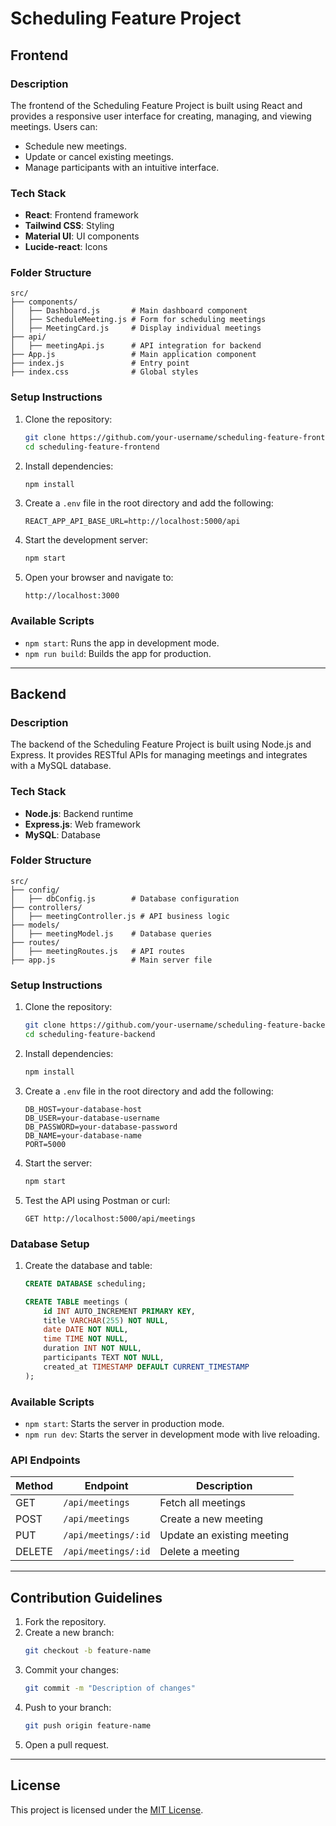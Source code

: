 # Scheduling Feature Project

## Frontend

### Description
The frontend of the Scheduling Feature Project is built using React and provides a responsive user interface for creating, managing, and viewing meetings. Users can:
- Schedule new meetings.
- Update or cancel existing meetings.
- Manage participants with an intuitive interface.

### Tech Stack
- **React**: Frontend framework
- **Tailwind CSS**: Styling
- **Material UI**: UI components
- **Lucide-react**: Icons

### Folder Structure
```plaintext
src/
├── components/
│   ├── Dashboard.js       # Main dashboard component
│   ├── ScheduleMeeting.js # Form for scheduling meetings
│   ├── MeetingCard.js     # Display individual meetings
├── api/
│   ├── meetingApi.js      # API integration for backend
├── App.js                 # Main application component
├── index.js               # Entry point
├── index.css              # Global styles
```

### Setup Instructions
1. Clone the repository:
   ```bash
   git clone https://github.com/your-username/scheduling-feature-frontend.git
   cd scheduling-feature-frontend
   ```

2. Install dependencies:
   ```bash
   npm install
   ```

3. Create a `.env` file in the root directory and add the following:
   ```plaintext
   REACT_APP_API_BASE_URL=http://localhost:5000/api
   ```

4. Start the development server:
   ```bash
   npm start
   ```

5. Open your browser and navigate to:
   ```plaintext
   http://localhost:3000
   ```

### Available Scripts
- `npm start`: Runs the app in development mode.
- `npm run build`: Builds the app for production.

---

## Backend

### Description
The backend of the Scheduling Feature Project is built using Node.js and Express. It provides RESTful APIs for managing meetings and integrates with a MySQL database.

### Tech Stack
- **Node.js**: Backend runtime
- **Express.js**: Web framework
- **MySQL**: Database

### Folder Structure
```plaintext
src/
├── config/
│   ├── dbConfig.js        # Database configuration
├── controllers/
│   ├── meetingController.js # API business logic
├── models/
│   ├── meetingModel.js    # Database queries
├── routes/
│   ├── meetingRoutes.js   # API routes
├── app.js                 # Main server file
```

### Setup Instructions
1. Clone the repository:
   ```bash
   git clone https://github.com/your-username/scheduling-feature-backend.git
   cd scheduling-feature-backend
   ```

2. Install dependencies:
   ```bash
   npm install
   ```

3. Create a `.env` file in the root directory and add the following:
   ```plaintext
   DB_HOST=your-database-host
   DB_USER=your-database-username
   DB_PASSWORD=your-database-password
   DB_NAME=your-database-name
   PORT=5000
   ```

4. Start the server:
   ```bash
   npm start
   ```

5. Test the API using Postman or curl:
   ```http
   GET http://localhost:5000/api/meetings
   ```

### Database Setup
1. Create the database and table:
   ```sql
   CREATE DATABASE scheduling;

   CREATE TABLE meetings (
       id INT AUTO_INCREMENT PRIMARY KEY,
       title VARCHAR(255) NOT NULL,
       date DATE NOT NULL,
       time TIME NOT NULL,
       duration INT NOT NULL,
       participants TEXT NOT NULL,
       created_at TIMESTAMP DEFAULT CURRENT_TIMESTAMP
   );
   ```

### Available Scripts
- `npm start`: Starts the server in production mode.
- `npm run dev`: Starts the server in development mode with live reloading.

### API Endpoints
| Method | Endpoint            | Description                 |
|--------|---------------------|-----------------------------|
| GET    | `/api/meetings`     | Fetch all meetings          |
| POST   | `/api/meetings`     | Create a new meeting        |
| PUT    | `/api/meetings/:id` | Update an existing meeting  |
| DELETE | `/api/meetings/:id` | Delete a meeting            |

---

## Contribution Guidelines
1. Fork the repository.
2. Create a new branch:
   ```bash
   git checkout -b feature-name
   ```
3. Commit your changes:
   ```bash
   git commit -m "Description of changes"
   ```
4. Push to your branch:
   ```bash
   git push origin feature-name
   ```
5. Open a pull request.

---

## License
This project is licensed under the [MIT License](LICENSE).

